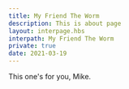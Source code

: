 ```yaml
---
title: My Friend The Worm
description: This is about page
layout: interpage.hbs
interpath: My Friend The Worm
private: true
date: 2021-03-19
---
```


This one's for you, Mike.